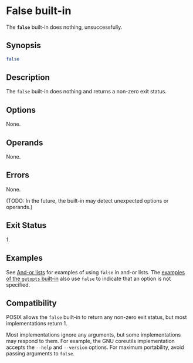 # False built-in

The **`false`** built-in does nothing, unsuccessfully.

## Synopsis

```sh
false
```

## Description

The `false` built-in does nothing and returns a non-zero exit
status.

## Options

None.

## Operands

None.

## Errors

None.

(TODO: In the future, the built-in may detect unexpected options or operands.)

## Exit Status

1\.

## Examples

See [And-or lists](../language/commands/exit_status.md#and-or-lists) for examples of using `false` in and-or lists. The [examples of the `getopts` built-in](getopts.md#examples) also use `false` to indicate that an option is not specified.

## Compatibility

POSIX allows the `false` built-in to return any non-zero exit status, but
most implementations return 1.

Most implementations ignore any arguments, but some implementations may respond to them. For example, the GNU coreutils implementation accepts the `--help` and `--version` options. For maximum portability, avoid passing arguments to `false`.
